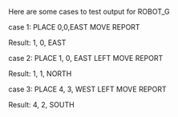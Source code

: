 Here are some cases to test output for ROBOT_G

case 1:
PLACE 0,0,EAST
MOVE
REPORT

Result: 1, 0, EAST


case 2:
PLACE 1, 0, EAST
LEFT
MOVE
REPORT

Result: 1, 1, NORTH


case 3:
PLACE 4, 3, WEST
LEFT
MOVE
REPORT  

Result: 4, 2, SOUTH
